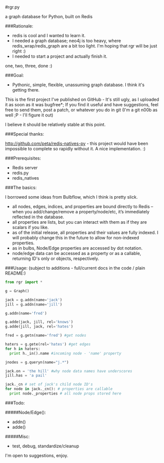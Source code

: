 #rgr.py

a graph database for Python, built on Redis

###Rationale:
- redis is cool and I wanted to learn it.
- I needed a graph database; neo4j is too heavy, where redis_wrap/redis_graph are a bit too light. I'm hoping that rgr will be just right :)
- I needed to start a project and actually finish it.

one, two, three, done :)

###Goal:

- Pythonic, simple, flexible, unassuming graph database. I think it's getting there.

This is the first project I've published on GitHub - It's still ugly, as I uploaded it as soon as it was bugfree*; If you find it useful and have suggestions, feel free to send them, post a patch, or whatever you do in git (I'm a git n00b as well ;P - I'll figure it out)

I believe it should be relatively stable at this point.

###Special thanks:

http://github.com/peta/redis-natives-py - this project would have been impossible to complete so rapidly without it. A nice implementation. :)

###Prerequisites:

- Redis server
- redis.py
- redis_natives

###The basics:

I borrowed some ideas from Bulbflow, which I think is pretty slick.

- all nodes, edges, indices, and properties are bound directly to Redis – when you add/change/remove a property/node/etc, it’s immediately reflected in the database.
- all properties are lists, but you can interact with them as if they are scalars if you like.
- as of the initial release, all properties and their values are fully indexed. I will probably change this in the future to allow for non-indexed properties.
- as in bulbs, Node/Edge properties are accessed by dot notation.
- node/edge data can be accessed as a property or as a callable, returning ID's only or objects, respectively.

###Usage: 
(subject to additions - full/current docs in the code / plain README:)

```python
from rgr import *

g = Graph()

jack = g.addn(name='jack')
jill = g.addn(name='jill')

g.addn(name='fred')

g.adde(jack, jill, rel='knows')
g.adde(jill, jack, rel='hates')

fred = g.getn(name='fred') #get nodes

haters = g.gete(rel='hates') #get edges
for h in haters:
  print h._in().name #incoming node - 'name' property

jnodes = g.queryn(name="j.*")

jack.on = 'the hill' #why node data names have underscores
jill.has = 'a pail'

jack._cn # set of jack's child node ID's
for node in jack._cn(): # properties are callable
  print node._properties # all node props stored here

```
###Todo:

#####Node/Edge(): 
- addn()
- adde()

#####Misc:
- test, debug, standardize/cleanup


I'm open to suggestions, enjoy.
